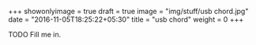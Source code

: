 +++
showonlyimage = true
draft = true
image = "img/stuff/usb chord.jpg"
date = "2016-11-05T18:25:22+05:30"
title = "usb chord"
weight = 0
+++

TODO Fill me in.

